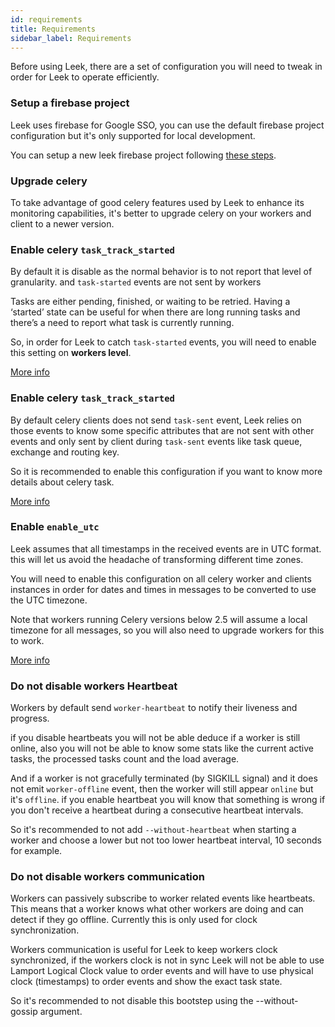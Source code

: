```yaml
---
id: requirements
title: Requirements
sidebar_label: Requirements
---
```


Before using Leek, there are a set of configuration you will need to tweak in order for Leek to operate efficiently.

### Setup a firebase project

Leek uses firebase for Google SSO, you can use the default firebase project configuration but it's only supported for 
local development.

You can setup a new leek firebase project following [these steps](/docs/getting-started/firebase).

### Upgrade celery

To take advantage of good celery features used by Leek to enhance its monitoring capabilities, it's better to upgrade 
celery on your workers and client to a newer version.

### Enable celery `task_track_started`

By default it is disable as the normal behavior is to not report that level of granularity. and `task-started` events 
are not sent by workers

Tasks are either pending, finished, or waiting to be retried. Having a ‘started’ state can be useful for when there are 
long running tasks and there’s a need to report what task is currently running.

So, in order for Leek to catch `task-started` events, you will need to enable this setting on **workers level**.

[More info](https://docs.celeryproject.org/en/stable/userguide/configuration.html#task-track-started)

### Enable celery `task_track_started`

By default celery clients does not send `task-sent` event, Leek relies on those events to know some specific attributes 
that are not sent with other events and only sent by client during `task-sent` events like task queue, exchange and
routing key.

So it is recommended to enable this configuration if you want to know more details about celery task.

[More info](https://docs.celeryproject.org/en/stable/userguide/configuration.html#task-send-sent-event)

### Enable `enable_utc`

Leek assumes that all timestamps in the received events are in UTC format. this will let us avoid the headache of 
transforming different time zones.

You will need to enable this configuration on all celery worker and clients instances in order for dates and times in 
messages to be converted to use the UTC timezone.

Note that workers running Celery versions below 2.5 will assume a local timezone for all messages, so you will also 
need to upgrade workers for this to work.

[More info](https://docs.celeryproject.org/en/stable/userguide/configuration.html#enable-utc)

### Do not disable workers Heartbeat

Workers by default send `worker-heartbeat` to notify their liveness and progress.

if you disable heartbeats you will not be able deduce if a worker is still online, also you will not be able to know 
some stats like the current active tasks, the processed tasks count and the load average.

And if a worker is not gracefully terminated (by SIGKILL signal) and it does not emit `worker-offline` event, then the 
worker will still appear `online` but it's `offline`. if you enable heartbeat you will know that something is wrong if
you don't receive a heartbeat during a consecutive heartbeat intervals.

So it's recommended to not add `--without-heartbeat` when starting a worker and choose a lower but not too lower 
heartbeat interval, 10 seconds for example.

### Do not disable workers communication

Workers can passively subscribe to worker related events like heartbeats. This means that a worker knows what other 
workers are doing and can detect if they go offline. Currently this is only used for clock synchronization.

Workers communication is useful for Leek to keep workers clock synchronized, if the workers clock is not in sync Leek 
will not be able to use Lamport Logical Clock value to order events and will have to use physical clock (timestamps) to
order events and show the exact task state.

So it's recommended to not disable this bootstep using the --without-gossip argument.


